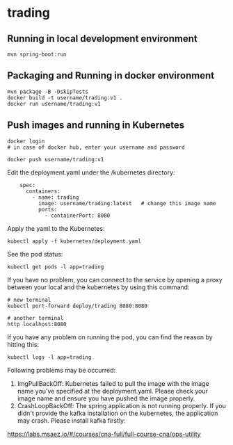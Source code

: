 # trading

## Running in local development environment

```
mvn spring-boot:run
```

## Packaging and Running in docker environment

```
mvn package -B -DskipTests
docker build -t username/trading:v1 .
docker run username/trading:v1
```

## Push images and running in Kubernetes

```
docker login 
# in case of docker hub, enter your username and password

docker push username/trading:v1
```

Edit the deployment.yaml under the /kubernetes directory:
```
    spec:
      containers:
        - name: trading
          image: username/trading:latest   # change this image name
          ports:
            - containerPort: 8080

```

Apply the yaml to the Kubernetes:
```
kubectl apply -f kubernetes/deployment.yaml
```

See the pod status:
```
kubectl get pods -l app=trading
```

If you have no problem, you can connect to the service by opening a proxy between your local and the kubernetes by using this command:
```
# new terminal
kubectl port-forward deploy/trading 8080:8080

# another terminal
http localhost:8080
```

If you have any problem on running the pod, you can find the reason by hitting this:
```
kubectl logs -l app=trading
```

Following problems may be occurred:

1. ImgPullBackOff:  Kubernetes failed to pull the image with the image name you've specified at the deployment.yaml. Please check your image name and ensure you have pushed the image properly.
1. CrashLoopBackOff: The spring application is not running properly. If you didn't provide the kafka installation on the kubernetes, the application may crash. Please install kafka firstly:

https://labs.msaez.io/#/courses/cna-full/full-course-cna/ops-utility

